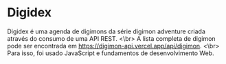 # Digidex
Digidex é uma agenda de digimons da série digimon adventure criada através do consumo de uma API REST. <\br>
A lista completa de digimon pode ser encontrada em https://digimon-api.vercel.app/api/digimon. <\br>
Para isso, foi usado JavaScript e fundamentos de desenvolvimento Web.


